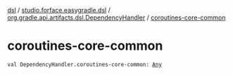 [dsl](../../index.md) / [studio.forface.easygradle.dsl](../index.md) / [org.gradle.api.artifacts.dsl.DependencyHandler](index.md) / [coroutines-core-common](./coroutines-core-common.md)

# coroutines-core-common

`val DependencyHandler.coroutines-core-common: `[`Any`](https://kotlinlang.org/api/latest/jvm/stdlib/kotlin/-any/index.html)